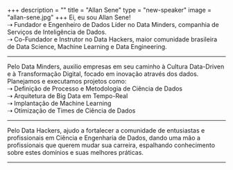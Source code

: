 +++
description = ""
title = "Allan Sene"
type = "new-speaker"
image = "allan-sene.jpg"
+++
Ei, eu sou Allan Sene! 
<br>
⇢ Fundador e Engenheiro de Dados Líder no Data Minders, companhia de Serviços de Inteligência de Dados.<br>
⇢ Co-Fundador e Instrutor no Data Hackers, maior comunidade brasileira de Data Science, Machine Learning e Data Engineering.

---

Pelo Data Minders, auxilio empresas em seu caminho à Cultura Data-Driven e à Transformação Digital, focado em inovação através dos dados. Planejamos e executamos projetos como:<br>
⇢ Definição de Processo e Metodologia de Ciência de Dados<br>
⇢ Arquitetura de Big Data em Tempo-Real<br>
⇢ Implantação de Machine Learning<br>
⇢ Otimização de Times de Ciência de Dados<br>

---

Pelo Data Hackers, ajudo a fortalecer a comunidade de entusiastas e profissionais em Ciência e Engenharia de Dados, dando uma mão a profissionais que querem mudar sua carreira, espalhando conhecimento sobre estes domínios e suas melhores práticas.

---